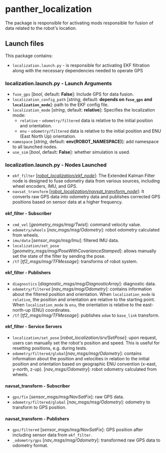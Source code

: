 # panther_localization

The package is responsible for activating mods responsible for fusion of data related to the robot's location.

## Launch files

This package contains:

- `localization.launch.py` - is responsible for activating EKF filtration along with the necessary dependencies needed to operate GPS

### localization.launch.py - Launch Arguments

- `fuse_gps` [*bool*, default: **False**]: Include GPS for data fusion.
- `localization_config_path` [*string*, default: **depends on `fuse_gps` and `localization_mode`**]: path to the EKF config file.
- `localization_mode` [*string*, default: **relative**]: Specifies the localization mode:
  - `relative` - `odometry/filtered` data is relative to the initial position and orientation.
  - `enu` - `odometry/filtered` data is relative to the initial position and ENU (East North Up) orientation.
- `namespace` [*string*, default: **env(ROBOT_NAMESPACE)**]: add namespace to all launched nodes.
- `use_sim` [*bool*, default: **False**]: whether simulation is used.

### localization.launch.py - Nodes Launched

- `ekf_filter` [*[robot_localization/ekf_node](https://github.com/cra-ros-pkg/robot_localization/tree/ros2)*]: The Extended Kalman Filter node is designed to fuse odometry data from various sources, including wheel encoders, IMU, and GPS.
- `navsat_transform` [*[robot_localization/navsat_transform_node](https://github.com/cra-ros-pkg/robot_localization/tree/ros2)*]:
It converts raw GPS data into odometry data and publishes corrected GPS positions based on sensor data at a higher frequency.

#### ekf_filter - Subscriber

- `cmd_vel` [*geometry_msgs/msg/Twist*]: command velocity value.
- `odometry/wheels` [*nav_msgs/msg/Odometry*]: robot odometry calculated from wheels.
- `imu/data` [*sensor_msgs/msg/Imu*]: filtered IMU data.
- `localization/set_pose` [*geometry_msgs/msg/PoseWithCovarianceStamped*]: allows manually set the state of the filter by sending the pose.
- `/tf` [*tf2_msgs/msg/TFMessage*]: transforms of robot system.

#### ekf_filter - Publishers

- `diagnostics` [*diagnostic_msgs/msg/DiagnosticArray*]: diagnostic data.
- `odometry/filtered` [*nav_msgs/msg/Odometry*]: contains information about the filtered position and orientation. When `localization_mode` is `relative`, the position and orientation are relative to the starting point. When `localization_mode` is `enu`, the orientation is relative to the east-north-up (ENU) coordinates.
- `/tf` [*tf2_msgs/msg/TFMessage*]: publishes `odom` to `base_link` transform.

#### ekf_filter - Service Servers

- `localization/set_pose` [*robot_localization/srv/SetPose*]: upon request, users can manually set the robot's position and speed. This is useful for resetting positions, e.g. during tests.
- `odometry/filtered/global`[*nav_msgs/msg/Odometry*]: contains information about the position and velocities in relation to the initial position and orientation based on geographic  ENU convention (x-east, y-north, z-up). [*nav_msgs/Odometry*]: robot odometry calculated from wheels.

#### navsat_transform - Subscriber

- `gps/fix` [*sensor_msgs/msg/NavSatFix*]: raw GPS data.
- `odometry/filtered/global` [*nav_msgs/msg/Odometry*]: odometry to transform to GPS position.

#### navsat_transform - Publishers

- `gps/filtered` [*sensor_msgs/msg/NavSatFix*]: GPS position after including sensor data from `ekf_filter`.
- `_odometry/gps` [*nav_msgs/msg/Odometry*]: transformed raw GPS data to odometry format.
